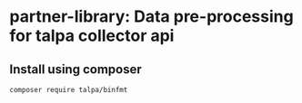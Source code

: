 # partner-library: Data pre-processing for talpa collector api

## Install using composer 

```
composer require talpa/binfmt
```
